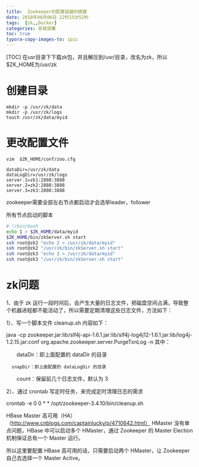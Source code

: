 ```yaml
---
title:  Zookeeper的配置容器的搭建
date: 2018年08月06日 22时15分52秒
tags:  [zk,,Docker]
categories: 安装部署
toc: true
typora-copy-images-to: ipic
---
```


[TOC]
在usr目录下下载zk包，并且解压到/usr/目录，改名为zk，所以$ZK_HOME为/usr/zk

# 创建目录

```
mkdir -p /usr/zk/data
mkdir -p /usr/zk/logs
touch /usr/zk/data/myid
```

<!--more -->

# 更改配置文件

`vim  $ZK_HOME/conf/zoo.cfg`

```
dataDir=/usr/zk/data
dataLogDir=/usr/zk/logs
server.1=zk1:2888:3888
server.2=zk2:2888:3888
server.3=zk3:2888:3888
```

zookeeper需要全部左右节点都启动才会选举leader，follower

所有节点启动的脚本

```bash
# !/bin/bash
echo 1 > $ZK_HOME/data/myid
$ZK_HOME/bin/zkServer.sh start
ssh root@zk2 "echo 2 > /usr/zk/data/myid"
ssh root@zk2 "/usr/zk/bin/zkServer.sh start"
ssh root@zk3 "echo 3 > /usr/zk/data/myid"
ssh root@zk3 "/usr/zk/bin/zkServer.sh start"
```





# zk问题

1、由于 zk 运行一段时间后，会产生大量的日志文件，把磁盘空间占满，导致整个机器进程都不能活动了，所以需要定期清理这些日志文件，方法如下：

1）、写一个脚本文件 cleanup.sh 内容如下：

 java -cp zookeeper.jar:lib/slf4j-api-1.6.1.jar:lib/slf4j-log4j12-1.6.1.jar:lib/log4j-1.2.15.jar:conf org.apache.zookeeper.server.PurgeTxnLog <dataDir> <snapDir> -n <count>
 其中：

　　dataDir：即上面配置的 dataDir 的目录

```
  snapDir：即上面配置的 dataLogDir 的目录
```

　　count：保留前几个日志文件，默认为 3

2）、通过 crontab 写定时任务，来完成定时清理日志的需求

crontab -e 0 0 * *  /opt/zookeeper-3.4.10/bin/cleanup.sh

HBase Master 高可用（HA）（http://www.cnblogs.com/captainlucky/p/4710642.html）
HMaster 没有单点问题，HBase 中可以启动多个 HMaster，通过 Zookeeper 的 Master Election 机制保证总有一个 Master 运行。

所以这里要配置 HBase 高可用的话，只需要启动两个 HMaster，让 Zookeeper 自己去选择一个 Master Acitve。